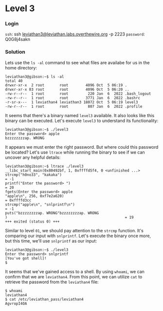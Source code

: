 # Level 3

### Login
`ssh`: ssh leviathan3@leviathan.labs.overthewire.org -p 2223
`password`: Q0G8j4sakn

### Solution
Lets use the `ls -al` command to see what files are availabe for us in the home directory:

```shell
leviathan3@gibson:~$ ls -al
total 40
drwxr-xr-x  2 root       root        4096 Oct  5 06:19 .
drwxr-xr-x 83 root       root        4096 Oct  5 06:20 ..
-rw-r--r--  1 root       root         220 Jan  6  2022 .bash_logout
-rw-r--r--  1 root       root        3771 Jan  6  2022 .bashrc
-r-sr-x---  1 leviathan4 leviathan3 18072 Oct  5 06:19 level3
-rw-r--r--  1 root       root         807 Jan  6  2022 .profile
```

It seems that there's a binary named `level3` available. It also looks like this binary can be executed. Let's execute `level3` to understand its functionality:

```shell
leviathan3@gibson:~$ ./level3
Enter the password> apple
bzzzzzzzzap. WRONG
```

It appears we must enter the right password. But where could this password be located? Let's use `ltrace` while running the binary to see if we can uncover any helpful details:

```shell
leviathan3@gibson:~$ ltrace ./level3 
__libc_start_main(0x80492bf, 1, 0xffffd5f4, 0 <unfinished ...>
strcmp("h0no33", "kakaka")                                                      = -1
printf("Enter the password> ")                                                  = 20
fgets(Enter the password> apple
"apple\n", 256, 0xf7e2a620)                                               = 0xffffd3cc
strcmp("apple\n", "snlprintf\n")                                                = -1
puts("bzzzzzzzzap. WRONG"bzzzzzzzzap. WRONG
)                                                      = 19
+++ exited (status 0) +++
```

Similar to level `01`, we should pay attention to the `strcmp` function. It's comparing our input with `snlprintf`. Let's execute the binary once more, but this time, we'll use `snlprintf` as our input:

```shell
leviathan3@gibson:~$ ./level3 
Enter the password> snlprintf
[You've got shell]!
$ 
```

It seems that we've gained access to a shell. By using `whoami`, we can confirm that we are `leviathan4`. From this point, we can utilize `cat` to retrieve the password from the `leviathan4` file:

```
$ whoami             
leviathan4
$ cat /etc/leviathan_pass/leviathan4
AgvropI4OA
```